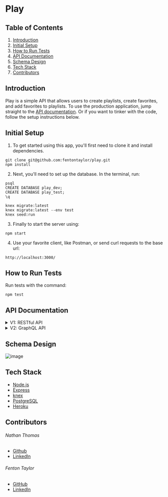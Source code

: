 # Play

## Table of Contents
1. [Introduction](#introduction)
1. [Initial Setup](#setup)
1. [How to Run Tests](#tests)
1. [API Documentation](#api_docs)
1. [Schema Design](#schema)
1. [Tech Stack](#stack)
1. [Contributors](#contributors)

## Introduction <a name="introduction"></a>
Play is a simple API that allows users to create playlists, create favorites, and add favorites to playlists. To use the production application, jump straight to the [API documentation](#api_docs). Or if you want to tinker with the code, follow the setup instructions below.

## Initial Setup <a name="setup"></a>
1) To get started using this app, you'll first need to clone it and install dependencies.

```
git clone git@github.com:fentontaylor/play.git
npm install
```

2) Next, you'll need to set up the database. In the terminal, run:

```
psql
CREATE DATABASE play_dev;
CREATE DATABASE play_test;
\q

knex migrate:latest
knex migrate:latest --env test
knex seed:run
```

3) Finally to start the server using:

```
npm start
```

4) Use your favorite client, like Postman, or send curl requests to the base url:

```
http://localhost:3000/
```

## How to Run Tests <a name="tests"></a>
Run tests with the command:

```
npm test
```

## API Documentation <a name="api_docs"></a>
<details>
  <summary>V1: RESTful API</summary>

### All Requests

#### Base url for all requests:

```
https://looney-tunes.herokuapp.com
```

### Endpoints: <a name="endpoint-list"></a>

#### Favorites
- [POST /api/v1/favorites](#post_favorites)
- [GET /api/v1/favorites](#get_favorites)
- [GET /api/v1/favorites/:id](#get_favorite)
- [DELETE /api/v1/favorites/:id](#delete_favorites)

#### Playlists
- [POST /api/v1/playlists](#post_playlists)
- [GET /api/v1/playlists](#get_playlists)
- [PUT /api/v1/playlists/:id](#put_playlists)
- [DELETE /api/v1/playlists/:id](#delete_playlists)

#### PlaylistFavorites
- [GET /api/v1/playlists/:id/favorites](#get_pf)
- [POST /api/v1/playlists/:p_id/favorites/:f_id](#post_pf)
- [DELETE /api/v1/playlists/:p_id/favorites/:f_id](#delete_pf)

### Create Favorite Request <a name="post_favorites"></a>
[return to endpoint list](#endpoint-list)

```
POST /api/v1/favorites
```
POST request must have a JSON body with the required attributes `title`, `artistName`. `rating` and `genre` attributes are fetched from [musixmatch API](https://developer.musixmatch.com/). If `genre` is missing, it will default to 'Unknown'.

#### Example

```
POST https://looney-tunes.herokuapp.com/api/v1/favorites

body:
{
  "title": "We Will Rock You",
  "artistName": "Queen"
}
```

#### Success Response

```
Status: 201

{
  "id": 5,
  "title": "We Will Rock You",
  "artistName": "Queen",
  "genre": "Arena Rock",
  "rating": 78
}
```

#### Error Responses
If the JSON body is missing any of the required attributes, a response like the following will be sent:

```
Status: 400

{
  "error": "Missing required attribute <attribute name>"
}
```

### Get Favorites Request <a name="get_favorites"></a>
[return to endpoint list](#endpoint-list)

```
GET /api/v1/favorites
```

#### Example

```
GET https://looney-tunes.herokuapp.com/api/v1/favorites
```

#### Success Response

```
[
  {
    id: 1,
    title: "Africa",
    artist_name: "Toto",
    genre: "pop",
    rating: 88
  },
  {
    id: 2,
    title: "Welcome To The Jungle",
    artist_name: "Guns N' Roses",
    genre: "rock",
    rating: 90
  },
  {
    id: 3,
    title: "Never Gonna Give You Up",
    artist_name: "Rick Astley",
    genre: "dance-pop",
    rating: 100
  }
]
```

#### Error Responses
If there are no favorites in the database, a response like the following will be sent:

```
Status: 404

{
  "error": "Not found."
}
```

### Get Favorite Request <a name="get_favorite"></a>
[return to endpoint list](#endpoint-list)

```
GET /api/v1/favorites/:id
```

GET request will have the id passed in the URL like in the example below.

#### Example

```
GET https://looney-tunes.herokuapp.com/api/v1/favorites/3

```

#### Success Response

```
[
  {
    id: 3,
    title: "Never Gonna Give You Up",
    artist_name: "Rick Astley",
    genre: "dance-pop",
    rating: 100
  }
]
```

#### Error Responses
If the id does not exist in the database, a response like the following will be sent:

```
Status: 404

{
  "error": "Record not found."
}
```

### Delete Favorite Request <a name="delete_favorites"></a>
[return to endpoint list](#endpoint-list)

```
DELETE /api/v1/favorites/3
```

#### Example

```
DELETE https://looney-tunes.herokuapp.com/api/v1/favorites/3

```
#### Success Response

```
Status: 204
```

#### Error Responses
If the id does not exist in the database a response like the following will be sent:

```
Status: 404

{
  "error": "Record not found."
}
```

## Playlist Endpoints

### Create Playlist Request <a name="post_playlists"></a>
[return to endpoint list](#endpoint-list)

```
POST /api/v1/playlists
```

Send a post request with a JSON body containing the attribute `title`. If JSON body is missing, or `title` attribute is missing, the response status will be 400.

### Example

```
POST https://looney-tunes.herokuapp.com/api/v1/playlists
```

#### Success Response

```
Status: 200

{
  "id": 2,
  "title": "hype music",
  "created_at": "2019-12-06T21:05:48.167Z",
  "updated_at": "2019-12-06T21:05:48.167Z"
}
```

### Error Response

```
Status: 400

{
  "error": "Missing required attribute <title>"
}

Status: 400

{
  "error": "Playlist already exists with title: 'some title'"
}
```

### Get Playlists Request <a name="get_playlists"></a>
[return to endpoint list](#endpoint-list)

```
GET /api/v1/playlists
```

Returns an array of playlists, including song count, average song rating, and associated favorites.

#### Example
```
GET https://looney-tunes.herokuapp.com/api/v1/playlists

```
#### Success Response
```
Status: 200

[
  {
    "id": 1,
    "title": "Cleaning House",
    "songCount": 2,
    "songAvgRating": 27.5,
    "favorites": [
                    {
                      "id": 1,
                      "title": "We Will Rock You",
                      "artistName": "Queen"
                      "genre": "Rock",
                      "rating": 25
                    },
                    {
                      "id": 4,
                      "title": "Back In Black",
                      "artistName": "AC/DC"
                      "genre": "Rock",
                      "rating": 30
                    }
                  ],
    "createdAt": 2019-11-26T16:03:43+00:00,
    "updatedAt": 2019-11-26T16:03:43+00:00
}
  {
    "id": 2,
    "title": "Running Mix",
    "songCount": 0,
    "songAvgRating": 0,
    "favorites": []
    "createdAt": 2019-11-26T16:03:43+00:00,
    "updatedAt": 2019-11-26T16:03:43+00:00
  },
]
```

### PUT playlists request <a name="put_playlists"></a>
[return to endpoint list](#endpoint-list)

```
PUT `/api/v1/playlists/:id`
```

Request must have a JSON body with an attribute of `title`. Response will be status 400 if missing.

#### Example

```
PUT https://looney-tunes.herokuapp.com/api/v1/playlists/2

{
  "title": "Looney Mix"
}

```

#### Success response
Returns the updated playlist object with the specific :id you've passed in.

```
Status: 200

{
  "id": 2,
  "title": "Looney Mix",
  "createdAt": 2019-11-26T16:03:43+00:00,
  "updatedAt": 2019-11-26T16:03:43+00:00
}
```

#### Error Responses
If there are no playlists in the database, a response like the following will be sent:

```
Status: 404

{
  "error": "Not found."
}
```

#### Error response 
Returns a 404 if the playlist is not found.

```
Status: 404

{ 
  "error": "Record not found"
}
```

Returns 400 if title is not present in JSON body

```
Status: 400

{
  "error": "Missing required attribute <title>"
}
```

### Delete Playlist Request <a name="delete_playlist"></a>
[return to endpoint list](#endpoint-list)

```
DELETE /api/v1/playlists/:id
```

Deletes a playlist with the given id in the request paramaters. If successful, response status is 204. If the record is not found, response status is 404.

#### Example

```
DELETE https://looney-tunes.herokuapp.com/api/v1/playlists/2
```

#### Success Response

```
Status: 204
```

#### Error Response
```
Status: 404
{
  "error": "Record not found"
}
```

### Get Playlist Favorites Request <a name="get_pf"></a>
[return to endpoint list](#endpoint-list)

```
GET /api/v1/playlists/:id/favorites
```

Returns info about playlist with specified ID, including song count, average song rating, and associated favorites.

#### Example

```
GET https://looney-tunes.herokuapp.com/api/v1/playlists/1/favorites
```

#### Success Response

```
Status: 200

{
    "id": 1,
    "title": "Cleaning House",
    "songCount": 2,
    "songAvgRating": 27.5,
    "favorites": [
                    {
                      "id": 1,
                      "title": "We Will Rock You",
                      "artistName": "Queen"
                      "genre": "Rock",
                      "rating": 25
                    },
                    {
                      "id": 4,
                      "title": "Back In Black",
                      "artistName": "AC/DC"
                      "genre": "Rock",
                      "rating": 30
                    }
                  ],
    "createdAt": 2019-11-26T16:03:43+00:00,
    "updatedAt": 2019-11-26T16:03:43+00:00
}
```

#### Error Response
```
Status: 404
{
  "error": "Record not found"
}
```

### Add Playlist Favorite Request <a name="post_pf"></a>
[return to endpoint list](#endpoint-list)

```
POST /api/v1/playlists/:p_id/favorites/:f_id
```

Create a new playlist_favorite record with playlist_id: `p_id`, favorite_id: `f_id`.

#### Example

```
POST https://looney-tunes.herokuapp.com/api/v1/playlists/1/favorites/2
```

#### Success Response

```
Status: 201

{
  "success": "{song title} has been added to {playlist title}"
}
```

#### Error Responses

```
Status: 409

{
    "error": "Record already exists with playlist_id: 1, favorite_id: 2"
}

Status: 400

{
    "error": "Could not create record with playlist_id: 1, favorite_id: 412312"
}
```

### Delete Playlist Favorite Request <a name="delete_pf"></a>
[return to endpoint list](#endpoint-list)

```
DELETE /api/v1/playlists/:p_id/favorites/:f_id
```

#### Example
```
DELETE https://looney-tunes.herokuapp.com/api/v1/playlists/:p_id/favorites/:f_id
```

#### Success Response

```
Status: 204
```

#### Error Response

```
Status: 404

{
    "error": "Record not found."
}
```
</details>

<details>
  <summary>V2: GraphQL API</summary>
  
  ### Base URL
  ```
  https://looney-tunes.herokuapp.com/api/v2/graphql
  ```
  Navigate to the base url to interact with the API using [GraphiQL](https://looney-tunes.herokuapp.com/api/v2/graphql). Or, 
  send requests with the the following queries and mutations as query params: `?query=<query.`
  
  ### Queries
  ### query { favorites }
  Returns an index of all favorites.
  
  #### Example
  ```
  query {
    favorites {
      id
      title
      artist_name
      rating
      genre
    }
  }
  ```
  
  #### Success Response
  ```json
  {
    "data": {
      "favorites": [
        {
          "id": 2,
          "title": "Rollout",
          "artist_name": "Ludacris",
          "rating": 23,
          "genre": "Unknown"
        },
        {
          "id": 5,
          "title": "Never Gonna Give You Up",
          "artist_name": "Rick Astley",
          "rating": 62,
          "genre": "Adult Contemporary"
        }, ...
      ]
    }
  }
  ```
  
  ### query { favorite(id: ID) }
  Returns a single favorite by ID. ID can be an integer or a string of an integer.
  
  #### Example
  ```
  query {
    favorite(id: 5) {
      id
      title
      artist_name
      rating
      genre
    }
  }
  ```
  #### Success Response
  ```json
  {
    "data": {
      "favorite": {
        "id": 5,
        "title": "Never Gonna Give You Up",
        "artist_name": "Rick Astley",
        "rating": 62,
        "genre": "Adult Contemporary"
      }
    }
  }
  ```
  
  #### Error Responses
  ```json
  ### Record not found
  
  {
    "errors": [
      {
        "message": "Record not found with provided ID.",
        "statusCode": 404
      }
    ],
    "data": {
      "favorite": null
    }
  }
  
  ### Missing required ID
  
  {
    "errors": [
      {
        "message": "Field \"favorite\" argument \"id\" of type \"ID!\" is required, but it was not provided.",
        "locations": [
          {
            "line": 2,
            "column": 3
          }
        ]
      }
    ]
  }
  ```
  
  ### Mutations
  ### mutation { createFavorite(title: String, artistName: String) }
  This mutation queries the musixmatch API to get the `rating` and `genre` of the song. `title` and `artistName` are required arguments.
  
  #### Example
  ```
  mutation {
    createFavorite(title: "One", artistName: "Metallica") {
      id
      title
      artist_name
      rating
      genre
    }
  }
  ```
  
  #### Success Response
  ```json
  {
    "data": {
      "createFavorite": {
        "id": 14,
        "title": "One",
        "artist_name": "Metallica",
        "rating": 51,
        "genre": "Unknown"
      }
    }
  }
  ```
  
  #### Error Responses
  ```json
  ### Missing argument
  
  {
    "errors": [
      {
        "message": "Field \"createFavorite\" argument \"artistName\" of type \"String!\" is required, but it was not provided.",
        "locations": [
          {
            "line": 2,
            "column": 3
          }
        ]
      }
    ]
  }
  
  ### Empty response from musixmatch
  
  {
    "errors": [
      {
        "message": "Could not fetch song data with given 'title' and 'artistName'.",
        "statusCode": 400
      }
    ],
    "data": {
      "createFavorite": null
    }
  }
  ```
  
  ### mutation { deleteFavorite(id: ID) }
  This mutation deletes the favorite with the given ID. `id` is a required argument.
  
  #### Example
  ```
  mutation {
    deleteFavorite(id: 9)
  }
  ```
  
  #### Success Response
  ```json
  {
    "data": {
      "deleteFavorite": "Deleted favorite with id: 9"
    }
  }
  ```
  
  #### Error Responses
  ```json
  ### Missing id argument
  
  {
    "errors": [
      {
        "message": "Field \"deleteFavorite\" argument \"id\" of type \"ID!\" is required, but it was not provided.",
        "locations": [
          {
            "line": 2,
            "column": 3
          }
        ]
      }
    ]
  }
  
  ### Record not found
  
  {
    "errors": [
      {
        "message": "Record not found with provided ID.",
        "statusCode": 404
      }
    ],
    "data": null
  }
  ```
  
 </details>

## Schema Design <a name="schema"></a>
![image](https://user-images.githubusercontent.com/18686466/70660943-7672fd00-1c20-11ea-8d85-50ec4e204752.png)

## Tech Stack <a name="stack"></a>
- [Node.js](https://nodejs.org/en/)
- [Express](https://expressjs.com/)
- [knex](https://www.npmjs.com/package/knex)
- [PostgreSQL](https://www.postgresql.org/)
- [Heroku](heroku.com)

## Contributors <a name="contributors"></a>
###### Nathan Thomas
- [Github](https://github.com/nathangthomas)
- [LinkedIn](https://www.linkedin.com/in/nathangordonthomas/)

###### Fenton Taylor
- [GitHub](https://github.com/fentontaylor)
- [LinkedIn](https://www.linkedin.com/in/fenton-taylor-006057122/)
